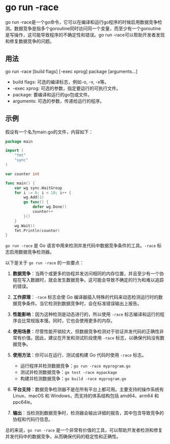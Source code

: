 # go run -race

go run -race是一个go命令，它可以在编译和运行go程序的时候启用数据竞争检测。数据竞争是指多个goroutine同时访问同一个变量，而至少有一个goroutine是写操作，这可能导致程序的不确定性和错误。go run -race可以帮助开发者发现和修复数据竞争的问题。

## 用法

go run -race [build flags] [-exec xprog] package [arguments...]

- build flags: 可选的编译标志，例如-o, -v, -x等。
- -exec xprog: 可选的参数，指定要运行的可执行文件。
- package: 要编译和运行的go包或文件。
- arguments: 可选的参数，传递给运行的程序。

## 示例

假设有一个名为main.go的文件，内容如下：

```go
package main

import (
	"fmt"
	"sync"
)

var counter int

func main() {
	var wg sync.WaitGroup
	for i := 0; i < 10; i++ {
		wg.Add(1)
		go func() {
			defer wg.Done()
			counter++
		}()
	}
	wg.Wait()
	fmt.Println(counter)
}
```

`go run -race` 是 Go 语言中用来检测并发代码中数据竞争条件的工具。`-race` 标志启用数据竞争检测器。

以下是关于 `go run -race` 的一些要点：

1. **数据竞争**：当两个或更多的协程并发访问相同的内存位置，并且至少有一个协程在写入数据时，就会发生数据竞争。这可能会导致不确定的行为和难以追踪的错误。

2. **工作原理**：`-race` 标志会使 Go 编译器插入特殊的代码来动态检测运行时的数据竞争条件。当它检测到数据竞争时，会在标准错误输出上报告。

3. **性能影响**：因为这种检测是动态进行的，所以使用 `-race` 标志编译和运行的程序会比常规版本慢。同时，它也会使用更多的内存。

4. **使用场景**：尽管性能开销较大，但数据竞争检测对于验证并发代码的正确性非常有价值。因此，建议在开发和测试阶段使用 `-race` 标志，以确保代码没有数据竞争。

5. **使用方法**：你可以在运行、测试或构建 Go 代码时使用 `-race` 标志。
    - 运行程序并检测数据竞争：`go run -race myprogram.go`
    - 测试并检测数据竞争：`go test -race mypackage`
    - 构建并检测数据竞争：`go build -race myprogram.go`

6. **平台支持**：数据竞争检测器不是在所有平台上都可用。主要支持的操作系统有 Linux、macOS 和 Windows，而支持的体系结构包括 amd64、arm64 和 ppc64le。

7. **输出**：当检测到数据竞争时，检测器会输出详细的报告，其中包含导致竞争的协程和代码行信息。

总的来说，`go run -race` 是一个非常有价值的工具，可以帮助开发者检测和修复并发代码中的数据竞争，从而确保代码的稳定性和正确性。

